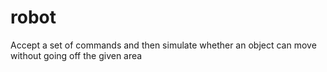 # robot
Accept a set of commands and then simulate whether an object can move without going off the given area
